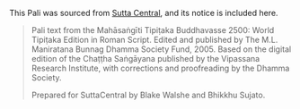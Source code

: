 This Pali was sourced from
[Sutta Central](https://github.com/suttacentral/legacy-suttacentral-data/tree/384ab0b63a521946cddb343319ac6c325dd2fb27/text/pi/su/kn), and its notice is included here.

> Pali text from the Mahāsaṅgīti Tipiṭaka Buddhavasse 2500: World Tipiṭaka Edition
> in Roman Script. Edited and published by The M.L. Maniratana Bunnag Dhamma
> Society Fund, 2005. Based on the digital edition of the Chaṭṭha Saṅgāyana
> published by the Vipassana Research Institute, with corrections and proofreading
> by the Dhamma Society.
>
> Prepared for SuttaCentral by Blake Walshe and Bhikkhu Sujato.
